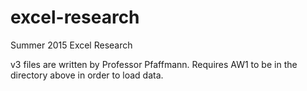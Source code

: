# excel-research
Summer 2015 Excel Research

v3 files are written by Professor Pfaffmann. Requires AW1 to be in the directory above in order to load data.
